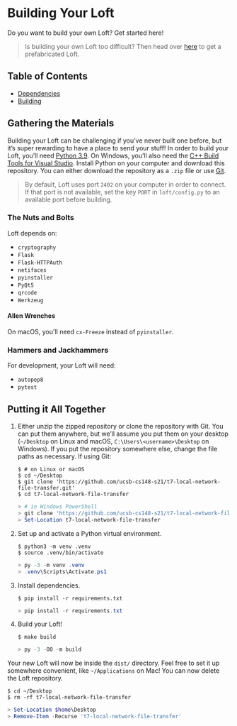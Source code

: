 # Building Your Loft #
Do you want to build your own Loft? Get started here!

> Is building your own Loft too difficult? Then head over [here](https://github.com/ucsb-cs148-s21/t7-local-network-file-transfer/releases) to get a prefabricated Loft.

## Table of Contents ##
- [Dependencies](#gathering-the-materials)
- [Building](#putting-it-all-together)

## Gathering the Materials ##
Building your Loft can be challenging if you’ve never built one before, but it’s super rewarding to have a place to send your stuff! In order to build your Loft, you’ll need [Python 3.9](https://www.python.org). On Windows, you’ll also need the [C++ Build Tools for Visual Studio](https://visualstudio.microsoft.com/downloads/#build-tools-for-visual-studio-2019). Install Python on your computer and download this repository. You can either download the repository as a `.zip` file or use [Git](https://git-scm.com).

> By default, Loft uses port `2402` on your computer in order to connect. If that port is not available, set the key `PORT` in `loft/config.py` to an available port before building.

### The Nuts and Bolts ###
Loft depends on:
- `cryptography`
- `Flask`
- `Flask-HTTPAuth`
- `netifaces`
- `pyinstaller`
- `PyQt5`
- `qrcode`
- `Werkzeug`

#### Allen Wrenches ####
On macOS, you'll need `cx-Freeze` instead of `pyinstaller`.

### Hammers and Jackhammers ###
For development, your Loft will need:
- `autopep8`
- `pytest`

## Putting it All Together ##

1. Either unzip the zipped repository or clone the repository with Git. You can put them anywhere, but we’ll assume you put them on your desktop (`~/Desktop` on Linux and macOS, `C:\Users\<username>\Desktop` on Windows). If you put the repository somewhere else, change the file paths as necessary. If using Git:
    ```shell
    $ # on Linux or macOS
    $ cd ~/Desktop
    $ git clone 'https://github.com/ucsb-cs148-s21/t7-local-network-file-transfer.git'
    $ cd t7-local-network-file-transfer
    ```

    ```powershell
    > # in Windows PowerShell
    > git clone 'https://github.com/ucsb-cs148-s21/t7-local-network-file-transfer.git'
    > Set-Location t7-local-network-file-transfer
    ```
2. Set up and activate a Python virtual environment.
    ```shell
    $ python3 -m venv .venv
    $ source .venv/bin/activate
    ```

    ```powershell
    > py -3 -m venv .venv
    > .venv\Scripts\Activate.ps1
    ```
3. Install dependencies.
    ```shell
    $ pip install -r requirements.txt
    ```

    ```powershell
    > pip install -r requirements.txt
    ```
4. Build your Loft!
    ```shell
    $ make build
    ```

    ```powershell
    > py -3 -OO -m build
    ```

Your new Loft will now be inside the `dist/` directory. Feel free to set it up somewhere convenient, like `~/Applications` on Mac! You can now delete the Loft repository.
```shell
$ cd ~/Desktop
$ rm -rf t7-local-network-file-transfer
```

```powershell
> Set-Location $home\Desktop
> Remove-Item -Recurse 't7-local-network-file-transfer'
```
